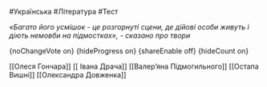 #Українська #Література #Тест

*«Багато його усмішок - це розгорнуті сцени, де дійові особи живуть і діють немовби на підмостках», - сказано про твори*

{noChangeVote on}
{hideProgress on}
{shareEnable off}
{hideCount on}

[[Олеся Гончара]]
[[ Івана Драча]]
[[Валер’яна Підмогильного]]
[[Остапа Вишні]]
[[Олександра Довженка]]

